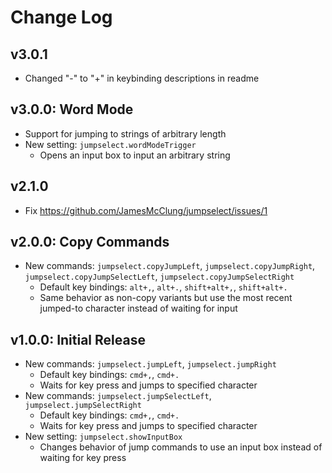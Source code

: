 # Change Log

## v3.0.1

- Changed "-" to "+" in keybinding descriptions in readme

## v3.0.0: Word Mode

- Support for jumping to strings of arbitrary length
- New setting: `jumpselect.wordModeTrigger`
    - Opens an input box to input an arbitrary string

## v2.1.0

- Fix https://github.com/JamesMcClung/jumpselect/issues/1

## v2.0.0: Copy Commands

- New commands: `jumpselect.copyJumpLeft`, `jumpselect.copyJumpRight`, `jumpselect.copyJumpSelectLeft`, `jumpselect.copyJumpSelectRight`
    - Default key bindings: `alt+,`, `alt+.`, `shift+alt+,`, `shift+alt+.`
    - Same behavior as non-copy variants but use the most recent jumped-to character instead of waiting for input

## v1.0.0: Initial Release

- New commands: `jumpselect.jumpLeft`, `jumpselect.jumpRight`
    - Default key bindings: `cmd+,`, `cmd+.`
    - Waits for key press and jumps to specified character
- New commands: `jumpselect.jumpSelectLeft`, `jumpselect.jumpSelectRight`
    - Default key bindings: `cmd+,`, `cmd+.`
    - Waits for key press and jumps to specified character
- New setting: `jumpselect.showInputBox`
    - Changes behavior of jump commands to use an input box instead of waiting for key press